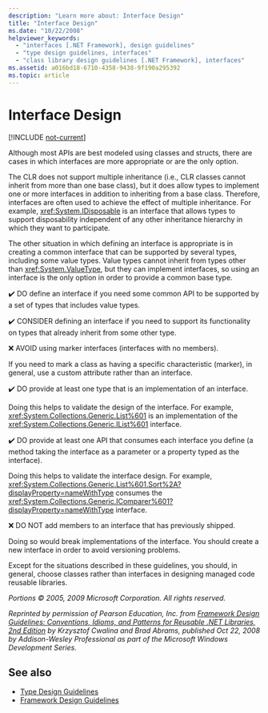```yaml
---
description: "Learn more about: Interface Design"
title: "Interface Design"
ms.date: "10/22/2008"
helpviewer_keywords:
  - "interfaces [.NET Framework], design guidelines"
  - "type design guidelines, interfaces"
  - "class library design guidelines [.NET Framework], interfaces"
ms.assetid: a016bd18-6710-4358-9438-9f190a295392
ms.topic: article
---
```

# Interface Design

[!INCLUDE [not-current](includes/not-current.md)]

Although most APIs are best modeled using classes and structs, there are cases in which interfaces are more appropriate or are the only option.

 The CLR does not support multiple inheritance (i.e., CLR classes cannot inherit from more than one base class), but it does allow types to implement one or more interfaces in addition to inheriting from a base class. Therefore, interfaces are often used to achieve the effect of multiple inheritance. For example, <xref:System.IDisposable> is an interface that allows types to support disposability independent of any other inheritance hierarchy in which they want to participate.

 The other situation in which defining an interface is appropriate is in creating a common interface that can be supported by several types, including some value types. Value types cannot inherit from types other than <xref:System.ValueType>, but they can implement interfaces, so using an interface is the only option in order to provide a common base type.

 ✔️ DO define an interface if you need some common API to be supported by a set of types that includes value types.

 ✔️ CONSIDER defining an interface if you need to support its functionality on types that already inherit from some other type.

 ❌ AVOID using marker interfaces (interfaces with no members).

 If you need to mark a class as having a specific characteristic (marker), in general, use a custom attribute rather than an interface.

 ✔️ DO provide at least one type that is an implementation of an interface.

 Doing this helps to validate the design of the interface. For example, <xref:System.Collections.Generic.List%601> is an implementation of the <xref:System.Collections.Generic.IList%601> interface.

 ✔️ DO provide at least one API that consumes each interface you define (a method taking the interface as a parameter or a property typed as the interface).

 Doing this helps to validate the interface design. For example, <xref:System.Collections.Generic.List%601.Sort%2A?displayProperty=nameWithType> consumes the <xref:System.Collections.Generic.IComparer%601?displayProperty=nameWithType> interface.

 ❌ DO NOT add members to an interface that has previously shipped.

 Doing so would break implementations of the interface. You should create a new interface in order to avoid versioning problems.

 Except for the situations described in these guidelines, you should, in general, choose classes rather than interfaces in designing managed code reusable libraries.

 *Portions © 2005, 2009 Microsoft Corporation. All rights reserved.*

 *Reprinted by permission of Pearson Education, Inc. from [Framework Design Guidelines: Conventions, Idioms, and Patterns for Reusable .NET Libraries, 2nd Edition](https://www.informit.com/store/framework-design-guidelines-conventions-idioms-and-9780321545619) by Krzysztof Cwalina and Brad Abrams, published Oct 22, 2008 by Addison-Wesley Professional as part of the Microsoft Windows Development Series.*

## See also

- [Type Design Guidelines](type.md)
- [Framework Design Guidelines](index.md)
